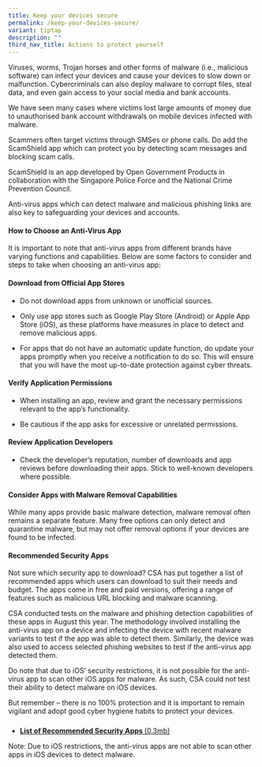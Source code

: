 ```yaml
---
title: Keep your devices secure
permalink: /keep-your-devices-secure/
variant: tiptap
description: ""
third_nav_title: Actions to protect yourself
---
```

<p>Viruses, worms, Trojan horses and other forms of malware (i.e., malicious
software) can infect your devices and cause your devices to slow down or
malfunction. Cybercriminals can also deploy malware to corrupt files, steal
data, and even gain access to your social media and bank accounts.</p>
<p>We have seen many cases where victims lost large amounts of money due
to unauthorised bank account withdrawals on mobile devices infected with
malware.&nbsp;</p>
<p>Scammers often target victims through SMSes or phone calls. Do add the
ScamShield app which can protect you by detecting scam messages and blocking
scam calls.</p>
<p>ScamShield is an app developed by Open Government Products in collaboration
with the Singapore Police Force and the National Crime Prevention Council.</p>
<p>Anti-virus apps which can detect malware and malicious phishing links
are also key to safeguarding your devices and accounts.&nbsp;</p>
<h4><strong>How to Choose an Anti-Virus App</strong></h4>
<p>It is important to note that anti-virus apps from different brands have
varying functions and capabilities. Below are some factors to consider
and steps to take when choosing an anti-virus app:</p>
<h4><strong>Download from Official App Stores</strong></h4>
<ul data-tight="true" class="tight">
<li>
<p>Do not download apps from unknown or unofficial sources.</p>
</li>
<li>
<p>Only use app stores such as Google Play Store (Android) or Apple App Store
(iOS), as these platforms have measures in place to detect and remove malicious
apps.</p>
</li>
<li>
<p>For apps that do not have an automatic update function, do update your
apps promptly when you receive a notification to do so. This will ensure
that you will have the most up-to-date protection against cyber threats.</p>
</li>
</ul>
<h4><strong>Verify Application Permissions</strong></h4>
<ul data-tight="true" class="tight">
<li>
<p>When installing an app, review and grant the necessary permissions relevant
to the app’s functionality.</p>
</li>
<li>
<p>Be cautious if the app asks for excessive or unrelated permissions.</p>
</li>
</ul>
<h4><strong>Review Application Developers</strong></h4>
<ul data-tight="true" class="tight">
<li>
<p>Check the developer’s reputation, number of downloads and app reviews
before downloading their apps. Stick to well-known developers where possible.</p>
</li>
</ul>
<h4><strong>Consider Apps with Malware Removal Capabilities&nbsp;</strong></h4>
<p>While many apps provide basic malware detection, malware removal often
remains a separate feature. Many free options can only detect and quarantine
malware, but may not offer removal options if your devices are found to
be infected.</p>
<h4><strong>Recommended Security Apps</strong></h4>
<p>Not sure which security app to download? CSA has put together a list of
recommended apps which users can download to suit their needs and budget.
The apps come in free and paid versions, offering a range of features such
as malicious URL blocking and malware scanning.</p>
<p>CSA conducted tests on the malware and phishing detection capabilities
of these apps in August this year. The methodology involved installing
the anti-virus app on a device and infecting the device with recent malware
variants to test if the app was able to detect them. Similarly, the device
was also used to access selected phishing websites to test if the anti-virus
app detected them.&nbsp;</p>
<p>Do note that due to iOS’ security restrictions, it is not possible for
the anti-virus app to scan other iOS apps for malware. As such, CSA could
not test their ability to detect malware on iOS devices.</p>
<p>But remember – there is no 100% protection and it is important to remain
vigilant and adopt good cyber hygiene habits to protect your devices.&nbsp;</p>
<h3></h3>
<ul data-tight="true" class="tight">
<li>
<p><strong><a href="https://www.csa.gov.sg/docs/default-source/our-programmes/cybersecurity-outreach/the-unseen-enemy/security-apps_infographic.pdf?sfvrsn=828f46cb_3" class="a-underline-link download-and-resources" rel="noopener noreferrer nofollow" target="_self">List of Recommended Security Apps </a></strong>
<a href="https://www.csa.gov.sg/docs/default-source/our-programmes/cybersecurity-outreach/the-unseen-enemy/security-apps_infographic.pdf?sfvrsn=828f46cb_3" class="a-underline-link download-and-resources" rel="noopener noreferrer nofollow" target="_self">(0.3mb)</a>
</p>
</li>
</ul>
<p>Note: Due to iOS restrictions, the anti-virus apps are not able to scan
other apps in iOS devices to detect malware.</p>